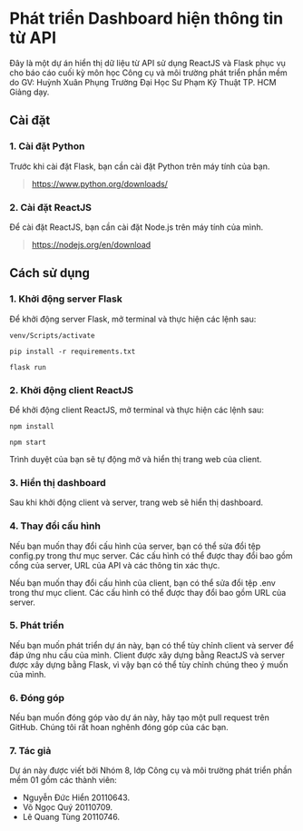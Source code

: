 # Phát triển Dashboard hiện thông tin từ API
Đây là một dự án hiển thị dữ liệu từ API sử dụng ReactJS và Flask phục vụ cho báo cáo cuối kỳ môn học Công cụ và môi trường phát triển phần mềm do GV: Huỳnh Xuân Phụng Trường Đại Học Sư Phạm Kỹ Thuật TP. HCM Giảng dạy.

## Cài đặt
### 1. Cài đặt Python
Trước khi cài đặt Flask, bạn cần cài đặt Python trên máy tính của bạn.
> https://www.python.org/downloads/

### 2. Cài đặt ReactJS
Để cài đặt ReactJS, bạn cần cài đặt Node.js trên máy tính của mình. 
> https://nodejs.org/en/download

## Cách sử dụng
### 1. Khởi động server Flask
Để khởi động server Flask, mở terminal và thực hiện các lệnh sau:
```
venv/Scripts/activate
```
```
pip install -r requirements.txt
```
```
flask run
```

### 2. Khởi động client ReactJS
Để khởi động client ReactJS, mở terminal và thực hiện các lệnh sau:
```
npm install
```
```
npm start
```
Trình duyệt của bạn sẽ tự động mở và hiển thị trang web của client.

### 3. Hiển thị dashboard
Sau khi khởi động client và server, trang web sẽ hiển thị dashboard.
 
### 4. Thay đổi cấu hình
Nếu bạn muốn thay đổi cấu hình của server, bạn có thể sửa đổi tệp config.py trong thư mục server. Các cấu hình có thể được thay đổi bao gồm cổng của server, URL của API và các thông tin xác thực.

Nếu bạn muốn thay đổi cấu hình của client, bạn có thể sửa đổi tệp .env trong thư mục client. Các cấu hình có thể được thay đổi bao gồm URL của server.

### 5. Phát triển
Nếu bạn muốn phát triển dự án này, bạn có thể tùy chỉnh client và server để đáp ứng nhu cầu của mình. Client được xây dựng bằng ReactJS và server được xây dựng bằng Flask, vì vậy bạn có thể tùy chỉnh chúng theo ý muốn của mình.

### 6. Đóng góp
Nếu bạn muốn đóng góp vào dự án này, hãy tạo một pull request trên GitHub. Chúng tôi rất hoan nghênh đóng góp của các bạn.

### 7. Tác giả
Dự án này được viết bởi Nhóm 8, lớp Công cụ và môi trường phát triển phần mềm 01 gồm các thành viên:
- Nguyễn Đức Hiển 20110643.
- Võ Ngọc Quý 20110709.
- Lê Quang Tùng 20110746.
